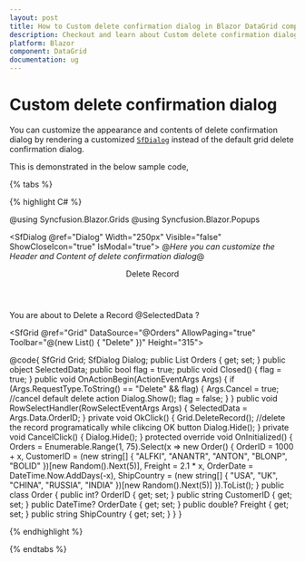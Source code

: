 ```yaml
---
layout: post
title: How to Custom delete confirmation dialog in Blazor DataGrid component - Syncfusion
description: Checkout and learn about Custom delete confirmation dialog in Blazor DataGrid component of Syncfusion, and more details
platform: Blazor
component: DataGrid
documentation: ug
---
```


# Custom delete confirmation dialog

You can customize the appearance and contents of delete confirmation dialog by rendering a customized [`SfDialog`](https://blazor.syncfusion.com/documentation/dialog/getting-started/) instead of the default grid delete confirmation dialog.

This is demonstrated in the below sample code,

{% tabs %}

{% highlight C# %}

@using Syncfusion.Blazor.Grids
@using Syncfusion.Blazor.Popups

<SfDialog @ref="Dialog" Width="250px" Visible="false" ShowCloseIcon="true" IsModal="true">
    <DialogEvents Closed="Closed"></DialogEvents>
    <DialogTemplates>
        @*Here you can customize the Header and Content of delete confirmation dialog*@
        <Header> Delete Record</Header>
        <Content> You are about to Delete a Record @SelectedData ?</Content>
    </DialogTemplates>
    <DialogButtons>
        <DialogButton OnClick="@OkClick">
            <DialogButtonModel Content="OK" IsPrimary="true"></DialogButtonModel>
        </DialogButton>
        <DialogButton OnClick="@CancelClick">
            <DialogButtonModel Content="Cancel"></DialogButtonModel>
        </DialogButton>
    </DialogButtons>
</SfDialog>

<SfGrid @ref="Grid" DataSource="@Orders" AllowPaging="true" Toolbar="@(new List<string>() { "Delete" })" Height="315">
    <GridEvents OnActionBegin="OnActionBegin" RowSelected="RowSelectHandler" TValue="Order"></GridEvents>
    <GridEditSettings AllowDeleting="true" Mode="EditMode.Normal"></GridEditSettings>
    <GridColumns>
        <GridColumn Field=@nameof(Order.OrderID) HeaderText="Order ID" IsPrimaryKey="true" TextAlign="TextAlign.Right" Width="120"></GridColumn>
        <GridColumn Field=@nameof(Order.CustomerID) HeaderText="Customer Name" Width="120"></GridColumn>
        <GridColumn Field=@nameof(Order.OrderDate) HeaderText=" Order Date" Format="d" TextAlign="TextAlign.Right" Width="130" Type="ColumnType.Date"></GridColumn>
        <GridColumn Field=@nameof(Order.Freight) HeaderText="Freight" Format="C2" TextAlign="TextAlign.Right" Width="120"></GridColumn>
        <GridColumn Field=@nameof(Order.ShipCountry) HeaderText="Ship Country" Width="150"></GridColumn>
    </GridColumns>
</SfGrid>

@code{
    SfGrid<Order> Grid;
    SfDialog Dialog;
    public List<Order> Orders { get; set; }
    public object SelectedData;
    public bool flag = true;
    public void Closed()
    {
        flag = true;
    }
    public void OnActionBegin(ActionEventArgs<Order> Args)
    {
        if (Args.RequestType.ToString() == "Delete" && flag)
        {
            Args.Cancel = true;  //cancel default delete action
            Dialog.Show();
            flag = false;
        }
    }
    public void RowSelectHandler(RowSelectEventArgs<Order> Args)
    {
        SelectedData = Args.Data.OrderID;
    }
    private void OkClick()
    {
        Grid.DeleteRecord();   //delete the record programatically while clikcing OK button
        Dialog.Hide();
    }
    private void CancelClick()
    {
        Dialog.Hide();
    }
    protected override void OnInitialized()
    {
        Orders = Enumerable.Range(1, 75).Select(x => new Order()
        {
            OrderID = 1000 + x,
            CustomerID = (new string[] { "ALFKI", "ANANTR", "ANTON", "BLONP", "BOLID" })[new Random().Next(5)],
            Freight = 2.1 * x,
            OrderDate = DateTime.Now.AddDays(-x),
            ShipCountry = (new string[] { "USA", "UK", "CHINA", "RUSSIA", "INDIA" })[new Random().Next(5)]
        }).ToList();
    }
    public class Order
    {
        public int? OrderID { get; set; }
        public string CustomerID { get; set; }
        public DateTime? OrderDate { get; set; }
        public double? Freight { get; set; }
        public string ShipCountry { get; set; }
    }
}

{% endhighlight %}

{% endtabs  %}
